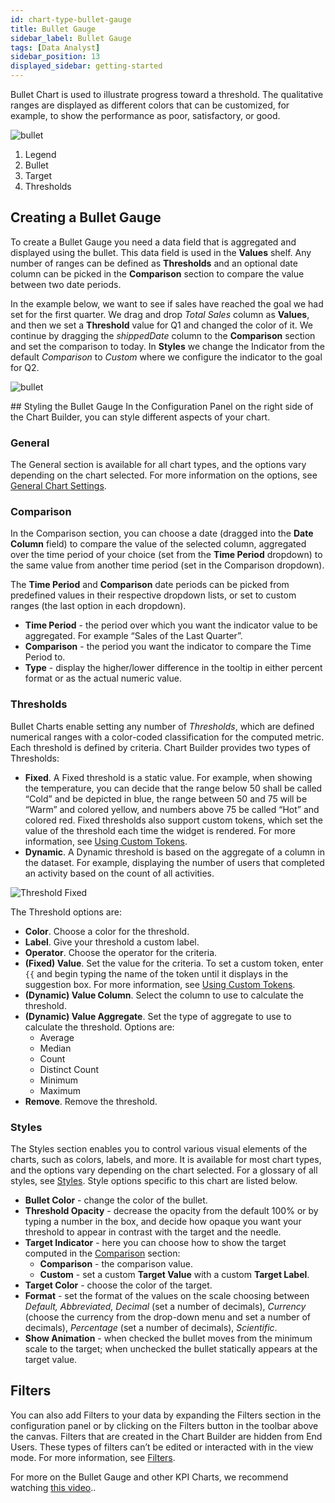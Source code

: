 ```yaml
---
id: chart-type-bullet-gauge
title: Bullet Gauge
sidebar_label: Bullet Gauge
tags: [Data Analyst]
sidebar_position: 13
displayed_sidebar: getting-started
---
```


<div style={{textAlign: "justify"}}>

Bullet Chart is used to illustrate progress toward a threshold. The qualitative ranges are displayed as different colors that can be customized, for example, to show the performance as poor, satisfactory, or good. 

![bullet](https://s3.amazonaws.com/cdn.qrvey.com/documentation_assets/ui-docs/dataviews/chart-types-all/Bullet/bullet.png#thumbnail-60)

1. Legend
2. Bullet
3. Target
4. Thresholds

## Creating a Bullet Gauge
To create a Bullet Gauge you need a data field that is aggregated and displayed using the bullet. This data field is used in the **Values** shelf. Any number of ranges can be defined as **Thresholds** and an optional date column can be picked in the **Comparison** section to compare the value between two date periods.

In the example below, we want to see if sales have reached the goal we had set for the first quarter. We drag and drop *Total Sales* column as **Values**, and then we set a **Threshold** value for Q1 and changed the color of it. We continue by dragging the *shippedDate* column to the **Comparison** section and set the comparison to today. In **Styles** we change the Indicator from the default *Comparison* to *Custom* where we configure the indicator to the goal for Q2.

![bullet](https://s3.amazonaws.com/cdn.qrvey.com/documentation_assets/ui-docs/dataviews/chart-types-all/Bullet/create.gif#thumbnail)

## Styling the Bullet Gauge
In the Configuration Panel on the right side of the Chart Builder, you can style different aspects of your chart.

### General
The General section is available for all chart types, and the options vary depending on the chart selected. For more information on the options, see [General Chart Settings](../09-Configure%20charts/general-chart-settings.md). 



### Comparison
In the Comparison section, you can choose a date (dragged into the **Date Column** field) to compare the value of the selected column, aggregated over the time period of your choice (set from the **Time Period** dropdown) to the same value from another time period (set in the Comparison dropdown). 

The **Time Period** and **Comparison** date periods can be picked from predefined values in their respective dropdown lists, or set to custom ranges (the last option in each dropdown). 
* **Time Period** - the period over which you want the indicator value to be aggregated. For example “Sales of the Last Quarter”.
* **Comparison** - the period you want the indicator to compare the Time Period to. 
* **Type** - display the higher/lower difference in the tooltip in either percent format or as the actual numeric value.


### Thresholds
Bullet Charts enable setting any number of *Thresholds*, which are defined numerical ranges with a color-coded classification for the computed metric. Each threshold is defined by criteria. Chart Builder provides two types of Thresholds:
* **Fixed**. A Fixed threshold is a static value. For example, when showing the temperature, you can decide that the range below 50 shall be called “Cold” and be depicted in blue, the range between 50 and 75 will be “Warm” and colored yellow, and numbers above 75 be called “Hot” and colored red. Fixed thresholds also support custom tokens, which set the value of the threshold each time the widget is rendered. For more information, see [Using Custom Tokens](../../../software-developer/04-Embedding%20Qrvey%20Widgets/customTokens.md).
* **Dynamic**. A Dynamic threshold is based on the aggregate of a column in the dataset. For example, displaying the number of users that completed an activity based on the count of all activities. 

![Threshold Fixed](https://s3.amazonaws.com/cdn.qrvey.com/documentation_assets/ui-docs/dataviews/chart-types-all/Dial/threshold-fixed-83.png)

The Threshold options are: 
* **Color**. Choose a color for the threshold.
* **Label**. Give your threshold a custom label.
* **Operator**. Choose the operator for the criteria. 
* **(Fixed) Value**. Set the value for the criteria. To set a custom token, enter `{{` and begin typing the name of the token until it displays in the suggestion box. For more information, see [Using Custom Tokens](../../../software-developer/04-Embedding%20Qrvey%20Widgets/customTokens.md).
* **(Dynamic) Value Column**. Select the column to use to calculate the threshold. 
* **(Dynamic) Value Aggregate**. Set the type of aggregate to use to calculate the threshold. Options are:
    * Average
    * Median
    * Count
    * Distinct Count
    * Minimum
    * Maximum
* **Remove**. Remove the threshold.


### Styles
The Styles section enables you to control various visual elements of the charts, such as colors, labels, and more. It is available for most chart types, and the options vary depending on the chart selected. For a glossary of all styles, see [Styles](../09-Configure%20charts/chart-styles.md). Style options specific to this chart are listed below. 


* **Bullet Color** - change the color of the bullet.
* **Threshold Opacity** - decrease the opacity from the default 100% or by typing a number in the box, and decide how opaque you want your threshold to appear in contrast with the target and the needle.
* **Target Indicator** - here you can choose how to show the target computed in the <a href="#comparison">Comparison</a> section:
  * **Comparison** - the comparison value.
  * **Custom**  - set a custom **Target Value** with a custom **Target Label**. 
* **Target Color** - choose the color of the target.
* **Format** - set the format of the values on the scale choosing between *Default, Abbreviated, Decimal* (set a number of decimals), *Currency* (choose the currency from the drop-down menu and set a number of decimals), *Percentage* (set a number of decimals), *Scientific*.
* **Show Animation** - when checked the bullet moves from the minimum scale to the target; when unchecked the bullet statically appears at the target value.

## Filters
You can also add Filters to your data by expanding the Filters section in the configuration panel or by clicking on the Filters button in the toolbar above the canvas.
Filters that are created in the Chart Builder are hidden from End Users. These types of filters can’t be edited or interacted with in the view mode. For more information, see [Filters](../09-Configure%20charts/chart-filters.md).

For more on the Bullet Gauge and other KPI Charts, we recommend watching <a href="/docs-v2/guides/legacy/kpi.md" target="_blank">this video</a>..



</div>
